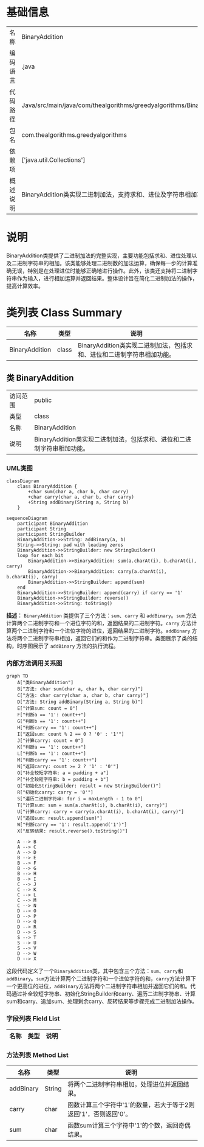 # 基础信息

|      |      |
|------|------|
| 名称 | BinaryAddition |
| 编码语言 | .java |
| 代码路径 | Java/src/main/java/com/thealgorithms/greedyalgorithms/BinaryAddition.java |
| 包名 | com.thealgorithms.greedyalgorithms |
| 依赖项 | ['java.util.Collections'] |
| 概述说明 | BinaryAddition类实现二进制加法，支持求和、进位及字符串相加功能。 |

# 说明

BinaryAddition类提供了二进制加法的完整实现，主要功能包括求和、进位处理以及二进制字符串的相加。该类能够处理二进制数的加法运算，确保每一步的计算准确无误，特别是在处理进位时能够正确地进行操作。此外，该类还支持将二进制字符串作为输入，进行相加运算并返回结果。整体设计旨在简化二进制加法的操作，提高计算效率。

# 类列表 Class Summary

| 名称   | 类型  | 说明 |
|-------|------|-------------|
| BinaryAddition | class | BinaryAddition类实现二进制加法，包括求和、进位和二进制字符串相加功能。 |



## 类 BinaryAddition

|      |      |
|------|------|
| 访问范围 | public |
| 类型 | class |
| 名称 | BinaryAddition |
| 说明 | BinaryAddition类实现二进制加法，包括求和、进位和二进制字符串相加功能。 |


### UML类图

```mermaid
classDiagram
    class BinaryAddition {
        +char sum(char a, char b, char carry)
        +char carry(char a, char b, char carry)
        +String addBinary(String a, String b)
    }
```

```mermaid
sequenceDiagram
    participant BinaryAddition
    participant String
    participant StringBuilder
    BinaryAddition->>String: addBinary(a, b)
    String->>String: pad with leading zeros
    BinaryAddition->>StringBuilder: new StringBuilder()
    loop for each bit
        BinaryAddition->>BinaryAddition: sum(a.charAt(i), b.charAt(i), carry)
        BinaryAddition->>BinaryAddition: carry(a.charAt(i), b.charAt(i), carry)
        BinaryAddition->>StringBuilder: append(sum)
    end
    BinaryAddition->>StringBuilder: append(carry) if carry == '1'
    BinaryAddition->>StringBuilder: reverse()
    BinaryAddition->>String: toString()
```

**描述：**
`BinaryAddition` 类提供了三个方法：`sum`、`carry` 和 `addBinary`。`sum` 方法计算两个二进制字符和一个进位字符的和，返回结果的二进制字符。`carry` 方法计算两个二进制字符和一个进位字符的进位，返回结果的二进制字符。`addBinary` 方法将两个二进制字符串相加，返回它们的和作为二进制字符串。类图展示了类的结构，时序图展示了 `addBinary` 方法的执行流程。


### 内部方法调用关系图

```mermaid
graph TD
    A["类BinaryAddition"]
    B["方法: char sum(char a, char b, char carry)"]
    C["方法: char carry(char a, char b, char carry)"]
    D["方法: String addBinary(String a, String b)"]
    E["计算sum: count = 0"]
    F["判断a == '1': count++"]
    G["判断b == '1': count++"]
    H["判断carry == '1': count++"]
    I["返回sum: count % 2 == 0 ? '0' : '1'"]
    J["计算carry: count = 0"]
    K["判断a == '1': count++"]
    L["判断b == '1': count++"]
    M["判断carry == '1': count++"]
    N["返回carry: count >= 2 ? '1' : '0'"]
    O["补全较短字符串: a = padding + a"]
    P["补全较短字符串: b = padding + b"]
    Q["初始化StringBuilder: result = new StringBuilder()"]
    R["初始化carry: carry = '0'"]
    S["遍历二进制字符串: for i = maxLength - 1 to 0"]
    T["计算sum: sum = sum(a.charAt(i), b.charAt(i), carry)"]
    U["计算carry: carry = carry(a.charAt(i), b.charAt(i), carry)"]
    V["追加sum: result.append(sum)"]
    W["判断carry == '1': result.append('1')"]
    X["反转结果: result.reverse().toString()"]

    A --> B
    A --> C
    A --> D
    B --> E
    B --> F
    B --> G
    B --> H
    B --> I
    C --> J
    C --> K
    C --> L
    C --> M
    C --> N
    D --> O
    D --> P
    D --> Q
    D --> R
    D --> S
    S --> T
    S --> U
    S --> V
    D --> W
    D --> X
```

这段代码定义了一个`BinaryAddition`类，其中包含三个方法：`sum`、`carry`和`addBinary`。`sum`方法计算两个二进制字符和一个进位字符的和，`carry`方法计算下一个更高位的进位，`addBinary`方法将两个二进制字符串相加并返回它们的和。代码通过补全较短字符串、初始化StringBuilder和carry、遍历二进制字符串、计算sum和carry、追加sum、处理剩余carry、反转结果等步骤完成二进制加法操作。

### 字段列表 Field List

| 名称  | 类型  | 说明 |
|-------|-------|------|

### 方法列表 Method List

| 名称  | 类型  | 说明 |
|-------|-------|------|
| addBinary | String | 将两个二进制字符串相加，处理进位并返回结果。 |
| carry | char | 函数计算三个字符中'1'的数量，若大于等于2则返回'1'，否则返回'0'。 |
| sum | char | 函数sum计算三个字符中'1'的个数，返回奇偶结果。 |




